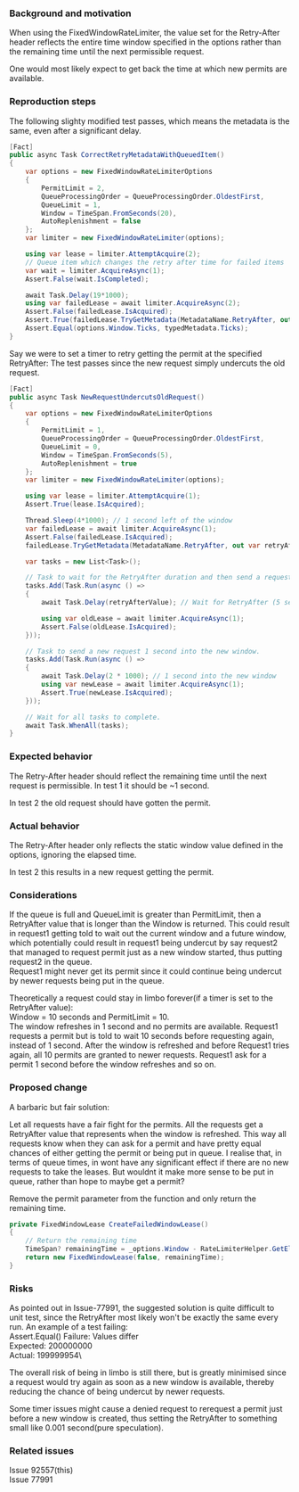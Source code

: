 ### Background and motivation

When using the FixedWindowRateLimiter, the value set for the Retry-After header reflects the entire time window specified in the options rather than the remaining time until the next permissible request.

One would most likely expect to get back the time at which new permits are available.

### Reproduction steps
The following slighty modified test passes, which means the metadata is the same, even after a significant delay.
```csharp
[Fact]
public async Task CorrectRetryMetadataWithQueuedItem()
{
    var options = new FixedWindowRateLimiterOptions
    {
        PermitLimit = 2,
        QueueProcessingOrder = QueueProcessingOrder.OldestFirst,
        QueueLimit = 1,
        Window = TimeSpan.FromSeconds(20),
        AutoReplenishment = false
    };
    var limiter = new FixedWindowRateLimiter(options);

    using var lease = limiter.AttemptAcquire(2);
    // Queue item which changes the retry after time for failed items
    var wait = limiter.AcquireAsync(1);
    Assert.False(wait.IsCompleted);

    await Task.Delay(19*1000);
    using var failedLease = await limiter.AcquireAsync(2);
    Assert.False(failedLease.IsAcquired);
    Assert.True(failedLease.TryGetMetadata(MetadataName.RetryAfter, out var typedMetadata));
    Assert.Equal(options.Window.Ticks, typedMetadata.Ticks);
}
```

Say we were to set a timer to retry getting the permit at the specified RetryAfter:
The test passes since the new request simply undercuts the old request.
```csharp
[Fact]
public async Task NewRequestUndercutsOldRequest()
{
    var options = new FixedWindowRateLimiterOptions
    {
        PermitLimit = 1,
        QueueProcessingOrder = QueueProcessingOrder.OldestFirst,
        QueueLimit = 0,
        Window = TimeSpan.FromSeconds(5),
        AutoReplenishment = true
    };
    var limiter = new FixedWindowRateLimiter(options);

    using var lease = limiter.AttemptAcquire(1);
    Assert.True(lease.IsAcquired);

    Thread.Sleep(4*1000); // 1 second left of the window
    var failedLease = await limiter.AcquireAsync(1);
    Assert.False(failedLease.IsAcquired);
    failedLease.TryGetMetadata(MetadataName.RetryAfter, out var retryAfterValue);

    var tasks = new List<Task>();

    // Task to wait for the RetryAfter duration and then send a request.
    tasks.Add(Task.Run(async () =>
    {
        await Task.Delay(retryAfterValue); // Wait for RetryAfter (5 seconds).

        using var oldLease = await limiter.AcquireAsync(1);
        Assert.False(oldLease.IsAcquired);
    }));

    // Task to send a new request 1 second into the new window.
    tasks.Add(Task.Run(async () =>
    {
        await Task.Delay(2 * 1000); // 1 second into the new window
        using var newLease = await limiter.AcquireAsync(1);
        Assert.True(newLease.IsAcquired);
    }));

    // Wait for all tasks to complete.
    await Task.WhenAll(tasks);
}
```

### Expected behavior
The Retry-After header should reflect the remaining time until the next request is permissible.
In test 1 it should be ~1 second.

In test 2 the old request should have gotten the permit.

### Actual behavior
The Retry-After header only reflects the static window value defined in the options, ignoring the elapsed time.

In test 2 this results in a new request getting the permit.

### Considerations
If the queue is full and QueueLimit is greater than PermitLimit, then a RetryAfter value that is longer than the Window is returned. This could result in request1 getting told to wait out the current window and a future window, which potentially could result in request1 being undercut by say request2 that managed to request permit just as a new window started, thus putting request2 in the queue.\
Request1 might never get its permit since it could continue being undercut by newer requests being put in the queue.

Theoretically a request could stay in limbo forever(if a timer is set to the RetryAfter value):\
Window = 10 seconds and PermitLimit = 10.\
The window refreshes in 1 second and no permits are available. Request1 requests a permit but is told to wait 10 seconds before requesting again, instead of 1 second. After the window is refreshed and before Request1 tries again, all 10 permits are granted to newer requests. Request1 ask for a permit 1 second before the window refreshes and so on.


### Proposed change
A barbaric but fair solution:

Let all requests have a fair fight for the permits. All the requests get a RetryAfter value that represents when the window is refreshed. This way all requests know when they can ask for a permit and have pretty equal chances of either getting the permit or being put in queue.
I realise that, in terms of queue times, in wont have any significant effect if there are no new requests to take the leases. But wouldnt it make more sense to be put in queue, rather than hope to maybe get a permit?

Remove the permit parameter from the function and only return the remaining time.
```csharp
private FixedWindowLease CreateFailedWindowLease()
{
    // Return the remaining time 
    TimeSpan? remainingTime = _options.Window - RateLimiterHelper.GetElapsedTime(_lastReplenishmentTick);
    return new FixedWindowLease(false, remainingTime);
}
```

### Risks
As pointed out in Issue-77991, the suggested solution is quite difficult to unit test, since the RetryAfter most likely won't be exactly the same every run.
An example of a test failing:\
Assert.Equal() Failure: Values differ\
Expected: 200000000\
Actual:   199999954\

The overall risk of being in limbo is still there, but is greatly minimised since a request would try again as soon as a new window is available, thereby reducing the chance of being undercut by newer requests.

Some timer issues might cause a denied request to rerequest a permit just before a new window is created, thus setting the RetryAfter to something small like 0.001 second(pure speculation).

### Related issues
Issue 92557(this)\
Issue 77991
